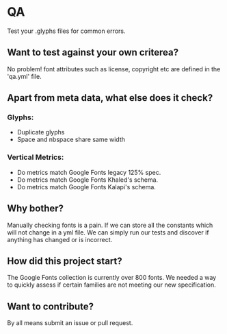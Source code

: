 # QA

Test your .glyphs files for common errors.

## Want to test against your own criterea?
No problem! font attributes such as license, copyright etc are defined in the 'qa.yml' file.

## Apart from meta data, what else does it check?
### Glyphs:
- Duplicate glyphs
- Space and nbspace share same width

### Vertical Metrics:
- Do metrics match Google Fonts legacy 125% spec.
- Do metrics match Google Fonts Khaled's schema.
- Do metrics match Google Fonts Kalapi's schema.

## Why bother?
Manually checking fonts is a pain. If we can store all the constants which will not change in a yml file. We can simply run our tests and discover if anything has changed or is incorrect. 

## How did this project start?
The Google Fonts collection is currently over 800 fonts. We needed a way to quickly assess if certain families are not meeting our new specification.

## Want to contribute?
By all means submit an issue or pull request. 